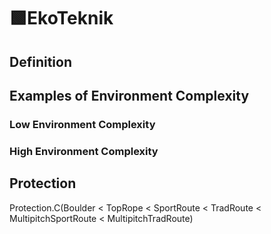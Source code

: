 # 🟩<eko>EkoTeknik</eko>

## Definition

## Examples of Environment Complexity

### Low Environment Complexity

### High Environment Complexity

## Protection

Protection.C(Boulder < TopRope < SportRoute < TradRoute < MultipitchSportRoute < MultipitchTradRoute)
